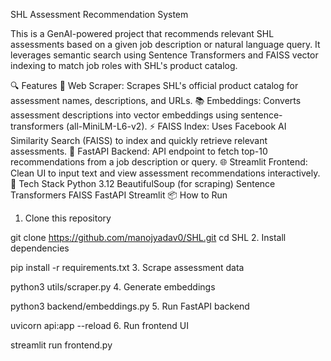 SHL Assessment Recommendation System

This is a GenAI-powered project that recommends relevant SHL assessments based on a given job description or natural language query. It leverages semantic search using Sentence Transformers and FAISS vector indexing to match job roles with SHL's product catalog.

🔍 Features
🔗 Web Scraper: Scrapes SHL's official product catalog for assessment names, descriptions, and URLs.
📚 Embeddings: Converts assessment descriptions into vector embeddings using sentence-transformers (all-MiniLM-L6-v2).
⚡ FAISS Index: Uses Facebook AI Similarity Search (FAISS) to index and quickly retrieve relevant assessments.
🚀 FastAPI Backend: API endpoint to fetch top-10 recommendations from a job description or query.
🌐 Streamlit Frontend: Clean UI to input text and view assessment recommendations interactively.
🧰 Tech Stack
Python 3.12
BeautifulSoup (for scraping)
Sentence Transformers
FAISS
FastAPI
Streamlit
📦 How to Run
1. Clone this repository

git clone https://github.com/manojyadav0/SHL.git
cd SHL
2. Install dependencies

pip install -r requirements.txt
3. Scrape assessment data

python3 utils/scraper.py
4. Generate embeddings

python3 backend/embeddings.py
5. Run FastAPI backend

uvicorn api:app --reload
6. Run frontend UI

streamlit run frontend.py
